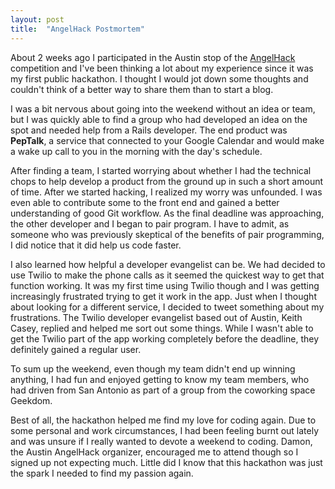 ```yaml
---
layout: post
title:  "AngelHack Postmortem"
---
```


About 2 weeks ago I participated in the Austin stop of the [AngelHack](http://www.angelhack.com) competition and I've been thinking a lot about my experience since it was my first public hackathon. I thought I would jot down some thoughts and couldn't think of a better way to share them than to start a blog.

I was a bit nervous about going into the weekend without an idea or team, but I was quickly able to find a group who had developed an idea on the spot and needed help from a Rails developer. The end product was **PepTalk**, a service that connected to your Google Calendar and would make a wake up call to you in the morning with the day's schedule. 

After finding a team, I started worrying about whether I had the technical chops to help develop a product from the ground up in such a short amount of time. After we started hacking, I realized my worry was unfounded. I was even able to contribute some to the front end and gained a better understanding of good Git workflow. As the final deadline was approaching, the other developer and I began to pair program. I have to admit, as someone who was previously skeptical of the benefits of pair programming, I did notice that it did help us code faster. 

I also learned how helpful a developer evangelist can be. We had decided to use Twilio to make the phone calls as it seemed the quickest way to get that function working. It was my first time using Twilio though and I was getting increasingly frustrated trying to get it work in the app. Just when I thought about looking for a different service, I decided to tweet something about my frustrations. The Twilio developer evangelist based out of Austin, Keith Casey, replied and helped me sort out some things. While I wasn't able to get the Twilio part of the app working completely before the deadline, they definitely gained a regular user.

To sum up the weekend, even though my team didn't end up winning anything, I had fun and enjoyed getting to know my team members, who had driven from San Antonio as part of a group from the coworking space Geekdom. 

Best of all, the hackathon helped me find my love for coding again. Due to some personal and work circumstances, I had been feeling burnt out lately and was unsure if I really wanted to devote a weekend to coding. Damon, the Austin AngelHack organizer, encouraged me to attend though so I signed up not expecting much. Little did I know that this hackathon was just the spark I needed to find my passion again. 

